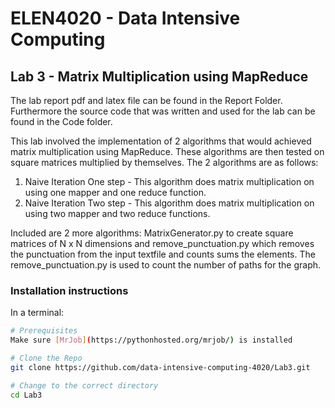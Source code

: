 # ELEN4020 - Data Intensive Computing
## Lab 3 - Matrix Multiplication using MapReduce
The lab report pdf and latex file can be found in the Report Folder. Furthermore the source code that was written and used for the lab can be found in the Code folder.

This lab involved the implementation of 2 algorithms that would achieved matrix multiplication using MapReduce. These algorithms are then tested on square matrices multiplied by themselves. The 2 algorithms are as follows:

1. Naive Iteration One step - This algorithm does matrix multiplication on using one mapper and one reduce function.
2. Naive Iteration Two step - This algorithm does matrix multiplication on using two mapper and two reduce functions.

Included are 2 more algorithms: MatrixGenerator.py to create square matrices of N x N dimensions and remove_punctuation.py which removes the punctuation from the input textfile and counts sums the elements. The remove_punctuation.py is used to count the number of paths for the graph.

### Installation instructions

In a terminal:

```bash
# Prerequisites
Make sure [MrJob](https://pythonhosted.org/mrjob/) is installed 

# Clone the Repo
git clone https://github.com/data-intensive-computing-4020/Lab3.git

# Change to the correct directory
cd Lab3

```
